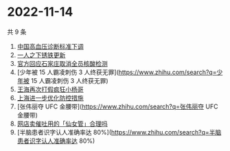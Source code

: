 # 2022-11-14

共 9 条

<!-- BEGIN -->
<!-- 最后更新时间 Mon Nov 14 2022 18:10:34 GMT+0800 (China Standard Time) -->

1. [中国高血压诊断标准下调](https://www.zhihu.com/search?q=中国高血压诊断标准下调)
1. [一人之下锈铁更新](https://www.zhihu.com/search?q=一人之下锈铁更新)
1. [官方回应石家庄取消全员核酸检测](https://www.zhihu.com/search?q=官方回应石家庄取消全员核酸检测)
1. [少年被 15 人霸凌刺伤 3 人终获无罪](https://www.zhihu.com/search?q=少年被 15 人霸凌刺伤 3 人终获无罪)
1. [王海再次打假疯狂小杨哥](https://www.zhihu.com/search?q=王海再次打假疯狂小杨哥)
1. [上海进一步优化防控措施](https://www.zhihu.com/search?q=上海进一步优化防控措施)
1. [张伟丽夺 UFC 金腰带](https://www.zhihu.com/search?q=张伟丽夺 UFC 金腰带)
1. [网店卖催吐用的「仙女管」合理吗](https://www.zhihu.com/search?q=网店卖催吐用的「仙女管」合理吗)
1. [半脑患者识字认人准确率达 80%](https://www.zhihu.com/search?q=半脑患者识字认人准确率达 80%)

<!-- END -->
